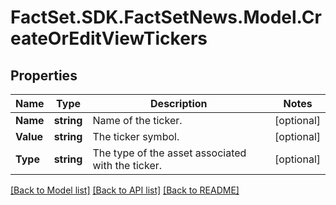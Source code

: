 # FactSet.SDK.FactSetNews.Model.CreateOrEditViewTickers

## Properties

Name | Type | Description | Notes
------------ | ------------- | ------------- | -------------
**Name** | **string** | Name of the ticker. | [optional] 
**Value** | **string** | The ticker symbol. | [optional] 
**Type** | **string** | The type of the asset associated with the ticker. | [optional] 

[[Back to Model list]](../README.md#documentation-for-models) [[Back to API list]](../README.md#documentation-for-api-endpoints) [[Back to README]](../README.md)


